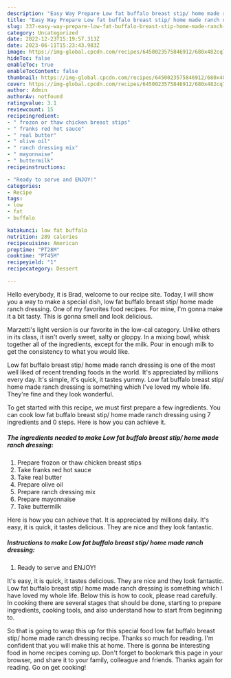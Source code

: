 ```yaml
---
description: "Easy Way Prepare Low fat buffalo breast stip/ home made ranch dressing yang Very Delicious"
title: "Easy Way Prepare Low fat buffalo breast stip/ home made ranch dressing yang Very Delicious"
slug: 337-easy-way-prepare-low-fat-buffalo-breast-stip-home-made-ranch-dressing-yang-very-delicious
category: Uncategorized
date: 2022-12-23T15:19:57.313Z
date: 2023-06-11T15:23:43.983Z
image: https://img-global.cpcdn.com/recipes/6450023575846912/680x482cq70/low-fat-buffalo-breast-stip-home-made-ranch-dressing-recipe-main-photo.jpg
hideToc: false
enableToc: true
enableTocContent: false
thumbnail: https://img-global.cpcdn.com/recipes/6450023575846912/680x482cq70/low-fat-buffalo-breast-stip-home-made-ranch-dressing-recipe-main-photo.jpg
cover: https://img-global.cpcdn.com/recipes/6450023575846912/680x482cq70/low-fat-buffalo-breast-stip-home-made-ranch-dressing-recipe-main-photo.jpg
author: Admin
authorAv: notfound
ratingvalue: 3.1
reviewcount: 15
recipeingredient:
- " frozon or thaw chicken breast stips"
- " franks red hot sauce"
- " real butter"
- " olive oil"
- " ranch dressing mix"
- " mayonnaise"
- " buttermilk"
recipeinstructions:

- "Ready to serve and ENJOY!"
categories:
- Recipe
tags:
- low
- fat
- buffalo

katakunci: low fat buffalo 
nutrition: 289 calories
recipecuisine: American
preptime: "PT28M"
cooktime: "PT45M"
recipeyield: "1"
recipecategory: Dessert

---
```



Hello everybody, it is Brad, welcome to our recipe site. Today, I will show you a way to make a special dish, low fat buffalo breast stip/ home made ranch dressing. One of my favorites food recipes. For mine, I'm gonna make it a bit tasty. This is gonna smell and look delicious.

Marzetti&#39;s light version is our favorite in the low-cal category. Unlike others in its class, it isn&#39;t overly sweet, salty or gloppy. In a mixing bowl, whisk together all of the ingredients, except for the milk. Pour in enough milk to get the consistency to what you would like.

Low fat buffalo breast stip/ home made ranch dressing is one of the most well liked of recent trending foods in the world. It's appreciated by millions every day. It's simple, it's quick, it tastes yummy. Low fat buffalo breast stip/ home made ranch dressing is something which I've loved my whole life. They're fine and they look wonderful.


To get started with this recipe, we must first prepare a few ingredients. You can cook low fat buffalo breast stip/ home made ranch dressing using 7 ingredients and 0 steps. Here is how you can achieve it.

<!--inarticleads1-->

##### The ingredients needed to make Low fat buffalo breast stip/ home made ranch dressing:

1. Prepare  frozon or thaw chicken breast stips
1. Take  franks red hot sauce
1. Take  real butter
1. Prepare  olive oil
1. Prepare  ranch dressing mix
1. Prepare  mayonnaise
1. Take  buttermilk


Here is how you can achieve that. It is appreciated by millions daily. It&#39;s easy, it is quick, it tastes delicious. They are nice and they look fantastic. 

<!--inarticleads2-->

##### Instructions to make Low fat buffalo breast stip/ home made ranch dressing:


1. Ready to serve and ENJOY!

It&#39;s easy, it is quick, it tastes delicious. They are nice and they look fantastic. Low fat buffalo breast stip/ home made ranch dressing is something which I have loved my whole life. Below this is how to cook, please read carefully. In cooking there are several stages that should be done, starting to prepare ingredients, cooking tools, and also understand how to start from beginning to. 

So that is going to wrap this up for this special food low fat buffalo breast stip/ home made ranch dressing recipe. Thanks so much for reading. I'm confident that you will make this at home. There is gonna be interesting food in home recipes coming up. Don't forget to bookmark this page in your browser, and share it to your family, colleague and friends. Thanks again for reading. Go on get cooking!
